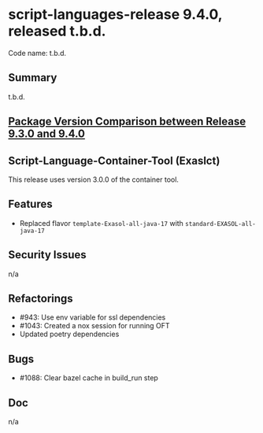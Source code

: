 # script-languages-release 9.4.0, released t.b.d.

Code name: t.b.d.

## Summary

t.b.d. 

## [Package Version Comparison between Release 9.3.0 and 9.4.0](package_diffs/9.4.0/README.md)

## Script-Language-Container-Tool (Exaslct)

This release uses version 3.0.0 of the container tool.

## Features

 - Replaced flavor `template-Exasol-all-java-17` with `standard-EXASOL-all-java-17`

## Security Issues

n/a

## Refactorings

 - #943: Use env variable for ssl dependencies
 - #1043: Created a nox session for running OFT
 - Updated poetry dependencies

## Bugs

 - #1088: Clear bazel cache in build_run step

## Doc

n/a
